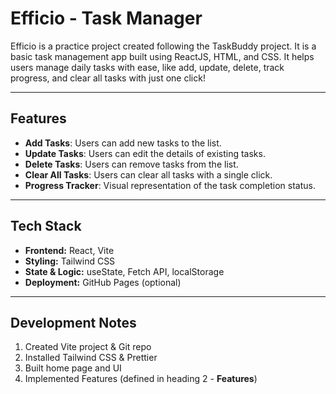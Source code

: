 # Efficio - Task Manager

Efficio is a practice project created following the TaskBuddy project. It is a basic task management app built using ReactJS, HTML, and CSS. It helps users manage daily tasks with ease, like add, update, delete, track progress, and clear all tasks with just one click!

---

## Features


* **Add Tasks**: Users can add new tasks to the list.
* **Update Tasks**: Users can edit the details of existing tasks.
* **Delete Tasks**: Users can remove tasks from the list.
* **Clear All Tasks**: Users can clear all tasks with a single click.
* **Progress Tracker**: Visual representation of the task completion status.

---

## Tech Stack

* **Frontend:** React, Vite
* **Styling:** Tailwind CSS
* **State & Logic:** useState, Fetch API, localStorage
* **Deployment:** GitHub Pages (optional)

---

## Development Notes

1. Created Vite project & Git repo
2. Installed Tailwind CSS & Prettier
3. Built home page and UI
4. Implemented Features (defined in heading 2 - **Features**)
